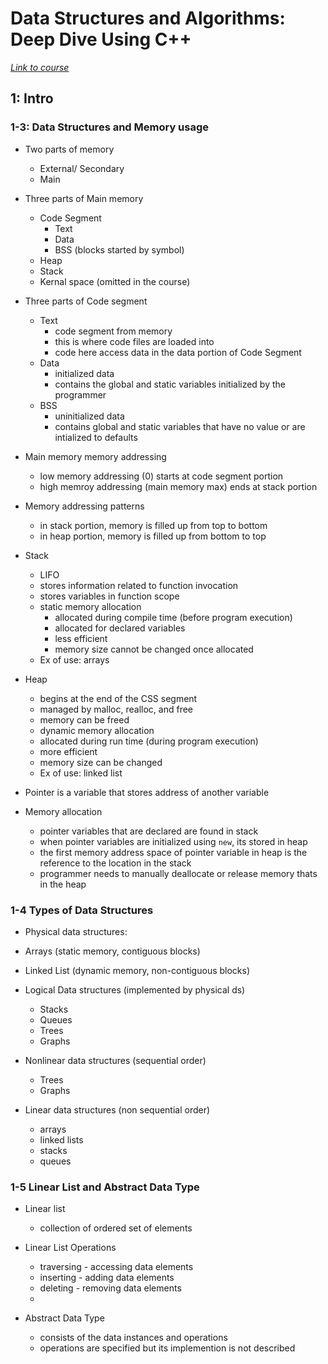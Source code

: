 # Data Structures and Algorithms: Deep Dive Using C++

_[Link to course](https://www.udemy.com/course/data-structures-and-algorithms-deep-dive-using-c/)_

## 1: Intro

### 1-3: Data Structures and Memory usage

- Two parts of memory
  - External/ Secondary
  - Main

- Three parts of Main memory
  - Code Segment
    - Text
    - Data
    - BSS (blocks started by symbol)
  - Heap
  - Stack
  - Kernal space (omitted in the course)

- Three parts of Code segment
  - Text
    - code segment from memory
    - this is where code files are loaded into
    - code here access data in the data portion of Code Segment
  - Data
    - initialized data
    - contains the global and static variables initialized by the programmer
  - BSS
    - uninitialized data
    - contains global and static variables that have no value or are intialized to defaults

- Main memory memory addressing 
  - low memory addressing (0) starts at code segment portion
  - high memroy addressing (main memory max) ends at stack portion

- Memory addressing patterns
  - in stack portion, memory is filled up from top to bottom
  - in heap portion, memory is filled up from bottom to top

- Stack
  - LIFO 
  - stores information related to function invocation
  - stores variables in function scope
  - static memory allocation 
    - allocated during compile time (before program execution)
    - allocated for declared variables
    - less efficient
    - memory size cannot be changed once allocated
  - Ex of use: arrays

- Heap
  -  begins at the end of the CSS segment
  -  managed by malloc, realloc, and free
    -  memory can be freed
  -  dynamic memory allocation
    -  allocated during run time (during program execution)
    -  more efficient 
    - memory size can be changed
  - Ex of use: linked list

- Pointer is a variable that stores address of another variable

- Memory allocation
  - pointer variables that are declared are found in stack
  - when pointer variables are initialized using `new`, its stored in heap
  - the first memory address space of pointer variable in heap is the reference to the location in the stack
  - programmer needs to manually deallocate or release memory thats in the heap

### 1-4 Types of Data Structures

-  Physical data structures:
  - Arrays (static memory, contiguous blocks)
  - Linked List (dynamic memory, non-contiguous blocks)

- Logical Data structures (implemented by physical ds)
  - Stacks
  - Queues
  - Trees
  - Graphs

- Nonlinear data structures (sequential order)
  - Trees
  - Graphs

- Linear data structures (non sequential order)
  - arrays
  - linked lists
  - stacks 
  - queues

### 1-5 Linear List and Abstract Data Type

- Linear list
  - collection of ordered set of elements
  
- Linear List Operations
  - traversing - accessing data elements
  - inserting - adding data elements
  - deleting - removing data elements
  -
  
- Abstract Data Type
  - consists of the data instances and operations
  - operations are specified but its implemention is not described
